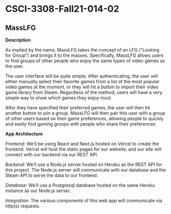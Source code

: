 # CSCI-3308-Fall21-014-02

## MassLFG

__Description__

As implied by the name, MassLFG takes the concept of an LFG (“Looking for Group”) and brings it to the masses.  Specifically, MassLFG allows users to find groups of other people who enjoy the same types of video games as the user.  

The user interface will be quite simple. After authenticating, the user will either manually select their favorite games from a list of the most popular video games at the moment, or they will hit a button to import their video game library from Steam.  Regardless of the method, users will have a very simple way to show which games they enjoy most.

After they have specified their preferred games, the user will then hit another button to join a group.  MassLFG will then pair this user with a group of other users based on their game preferences, allowing people to quickly and easily find gaming groups with people who share their preferences.

__App Architecture__

*Frontend*: We’ll be using React and Next.js hosted on Vercel to create the frontend.  Vercel will host the static pages for our website, and our site will connect with our backend via our REST API.

*Backend*: We’ll use a Node.js server hosted on Heroku as the REST API for this project.  The Node.js server will communicate with our database and the Steam API to serve the data to our frontend. 

*Database*: We’ll use a Postgresql database hosted on the same Heroku instance as our Node.js server.  

*Integration*: The various components of this web app will communicate via http(s) requests.  


